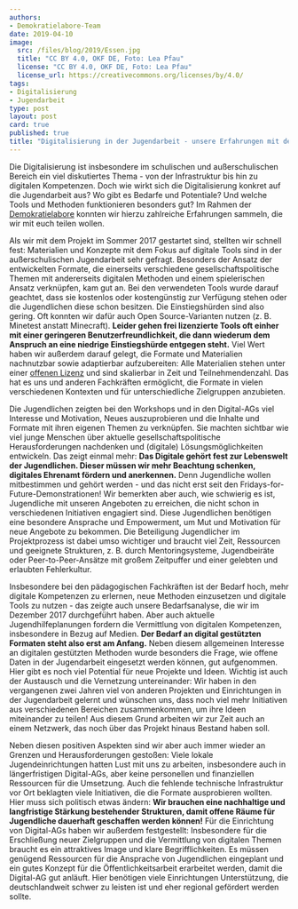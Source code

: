 ```yaml
---
authors:
- Demokratielabore-Team
date: 2019-04-10
image:
  src: /files/blog/2019/Essen.jpg
  title: "CC BY 4.0, OKF DE, Foto: Lea Pfau"
  license: "CC BY 4.0, OKF DE, Foto: Lea Pfau"
  license_url: https://creativecommons.org/licenses/by/4.0/
tags:
- Digitalisierung
- Jugendarbeit
type: post
layout: post
card: true
published: true
title: "Digitalisierung in der Jugendarbeit - unsere Erfahrungen mit den Demokratielaboren"
---
```


Die Digitalisierung ist insbesondere im schulischen und außerschulischen Bereich ein viel diskutiertes Thema - von der Infrastruktur bis hin zu digitalen Kompetenzen. Doch wie wirkt sich die Digitalisierung konkret auf die Jugendarbeit aus? Wo gibt es Bedarfe und Potentiale? Und welche Tools und Methoden funktionieren besonders gut? Im Rahmen der [Demokratielabore](https://demokratielabore.de) konnten wir hierzu zahlreiche Erfahrungen sammeln, die wir mit euch teilen wollen. 

Als wir mit dem Projekt im Sommer 2017 gestartet sind, stellten wir schnell fest: Materialien und Konzepte mit dem Fokus auf digitale Tools sind in der außerschulischen Jugendarbeit sehr gefragt. Besonders der Ansatz der entwickelten Formate, die einerseits verschiedene gesellschaftspolitische Themen mit andererseits digitalen Methoden und einem spielerischen Ansatz verknüpfen, kam gut an. 
Bei den verwendeten Tools wurde darauf geachtet, dass sie kostenlos oder kostengünstig zur Verfügung stehen oder die Jugendlichen diese schon besitzen. Die Einstiegshürden sind also gering. Oft konnten wir dafür auch Open Source-Varianten nutzen (z. B. Minetest anstatt Minecraft). **Leider gehen frei lizenzierte Tools oft einher mit einer geringeren Benutzerfreundlichkeit, die dann wiederum dem Anspruch an eine niedrige Einstiegshürde entgegen steht.** 
Viel Wert haben wir außerdem darauf gelegt, die Formate und Materialien nachnutzbar sowie adaptierbar aufzubereiten: Alle Materialien stehen unter einer [offenen Lizenz](https://opendefinition.org/od/2.1/de/) und sind skalierbar in Zeit und Teilnehmendenzahl. Das hat es uns und anderen Fachkräften ermöglicht, die Formate in vielen verschiedenen Kontexten und für unterschiedliche Zielgruppen anzubieten.

Die Jugendlichen zeigten bei den Workshops und in den Digital-AGs viel Interesse und Motivation, Neues auszuprobieren und die Inhalte und Formate mit ihren eigenen Themen zu verknüpfen. Sie machten sichtbar wie viel junge Menschen über aktuelle gesellschaftspolitische Herausforderungen nachdenken und (digitale) Lösungsmöglichkeiten entwickeln. Das zeigt einmal mehr: **Das Digitale gehört fest zur Lebenswelt der Jugendlichen. Dieser müssen wir mehr Beachtung schenken, digitales Ehrenamt fördern und anerkennen.** Denn Jugendliche wollen mitbestimmen und gehört werden - und das nicht erst seit den Fridays-for-Future-Demonstrationen! 
Wir bemerkten aber auch, wie schwierig es ist, Jugendliche mit unseren Angeboten zu erreichen, die nicht schon in verschiedenen Initiativen engagiert sind. Diese Jugendlichen benötigen eine besondere Ansprache und Empowerment, um Mut und Motivation für neue Angebote zu bekommen. Die Beteiligung Jugendlicher im Projektprozess ist dabei umso wichtiger und braucht viel Zeit, Ressourcen und geeignete Strukturen, z. B. durch Mentoringsysteme, Jugendbeiräte oder Peer-to-Peer-Ansätze mit großem Zeitpuffer und einer gelebten und erlaubten Fehlerkultur. 

Insbesondere bei den pädagogischen Fachkräften ist der Bedarf hoch, mehr digitale Kompetenzen zu erlernen, neue Methoden einzusetzen und digitale Tools zu nutzen - das zeigte auch unsere Bedarfsanalyse, die wir im Dezember 2017 durchgeführt haben. Aber auch aktuelle Jugendhilfeplanungen fordern die Vermittlung von digitalen Kompetenzen, insbesondere in Bezug auf Medien. **Der Bedarf an digital gestützten Formaten steht also erst am Anfang.** 
Neben diesem allgemeinen Interesse an digitalen gestützten Methoden wurde besonders die Frage, wie offene Daten in der Jugendarbeit eingesetzt werden können, gut aufgenommen. Hier gibt es noch viel Potential für neue Projekte und Ideen. 
Wichtig ist auch der Austausch und die Vernetzung untereinander: Wir haben in den vergangenen zwei Jahren viel von anderen Projekten und Einrichtungen in der Jugendarbeit gelernt und wünschen uns, dass noch viel mehr Initiativen aus verschiedenen Bereichen zusammenkommen, um ihre Ideen miteinander zu teilen! Aus diesem Grund arbeiten wir zur Zeit auch an einem Netzwerk, das noch über das Projekt hinaus Bestand haben soll. 

Neben diesen positiven Aspekten sind wir aber auch immer wieder an Grenzen und Herausforderungen gestoßen: Viele lokale Jugendeinrichtungen hatten Lust mit uns zu arbeiten, insbesondere auch in längerfristigen Digital-AGs, aber keine personellen und finanziellen Ressourcen für die Umsetzung. Auch die fehlende technische Infrastruktur vor Ort beklagten viele Initiativen, die die Formate ausprobieren wollten. Hier muss sich politisch etwas ändern: **Wir brauchen eine nachhaltige und langfristige Stärkung bestehender Strukturen, damit offene Räume für Jugendliche dauerhaft geschaffen werden können!** 
Für die Einrichtung von Digital-AGs haben wir außerdem festgestellt: Insbesondere für die Erschließung neuer Zielgruppen und die Vermittlung von digitalen Themen braucht es ein attraktives Image und klare Begrifflichkeiten. Es müssen genügend Ressourcen für die Ansprache von Jugendlichen eingeplant und ein gutes Konzept für die Öffentlichkeitsarbeit erarbeitet werden, damit die Digital-AG gut anläuft. Hier benötigen viele Einrichtungen Unterstützung, die deutschlandweit schwer zu leisten ist und eher regional gefördert werden sollte.
